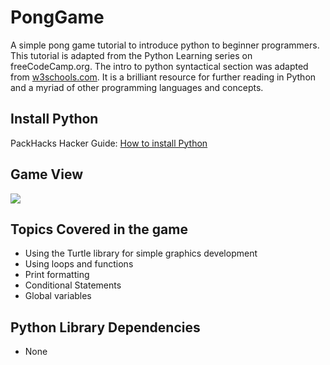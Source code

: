 # PongGame
A simple pong game tutorial to introduce python to beginner programmers. This tutorial is adapted from the Python Learning series on freeCodeCamp.org. The intro to python syntactical section was adapted from [w3schools.com](https://www.w3schools.com/python/default.asp). It is a brilliant resource for further reading in Python and a myriad of other programming languages and concepts.

## Install Python
PackHacks Hacker Guide: [How to install Python](https://www.notion.so/Hacker-Resources-cb0b84f22831494fb174571c065f502c#03d184ea17834231b0cc88b834352b0a)

## Game View
![](https://user-images.githubusercontent.com/48783211/111239753-3becd280-85d0-11eb-940e-f2fc5a2925ef.png)

## Topics Covered in the game
* Using the Turtle library for simple graphics development
* Using loops and functions
* Print formatting
* Conditional Statements
* Global variables


## Python Library Dependencies
* None

